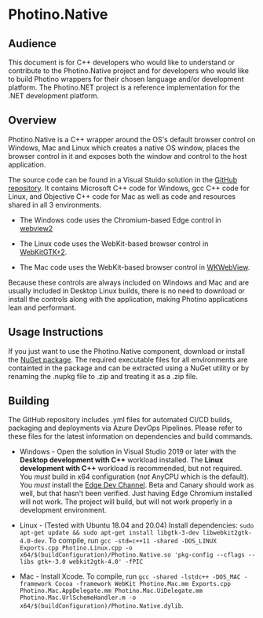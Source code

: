 # Photino.Native

## Audience
This document is for C++ developers who would like to understand or contribute to the Photino.Native project and for developers who would like to build Photino wrappers for their chosen language and/or development platform. The <span>Photino.</span>NET project is a reference implementation for the .NET development platform.

## Overview
Photino.Native is a C++ wrapper around the OS's default browser control on Windows, Mac and Linux which creates a native OS window, places the browser control in it and exposes both the window and control to the host application.

The source code can be found in a Visual Stuido solution in the [GitHub repository]( https://github.com/tryphotino/photino.Native ). It contains Microsoft C++ code for Windows, gcc C++ code for Linux, and Objective C++ code for Mac as well as code and resources shared in all 3 environments. 

* The Windows code uses the Chromium-based Edge control in [webview2]("https://docs.microsoft.com/en-us/microsoft-edge/webview2/?ranMID=24542&ranEAID=je6NUbpObpQ&ranSiteID=je6NUbpObpQ-T5b4unLww4VC4k9j9e_XIQ&epi=je6NUbpObpQ-T5b4unLww4VC4k9j9e_XIQ&irgwc=1&OCID=AID2000142_aff_7593_1243925&tduid=(ir__jmet23akugkftm1hkk0sohzibm2xpj1pijghddor00)(7593)(1243925)(je6NUbpObpQ-T5b4unLww4VC4k9j9e_XIQ)()&irclickid=_jmet23akugkftm1hkk0sohzibm2xpj1pijghddor00")
  
* The Linux code uses the WebKit-based browser control in [WebKitGTK+2]("https://webkitgtk.org/").

* The Mac code uses the WebKit-based browser control in [WKWebView]("https://developer.apple.com/documentation/webkit/wkwebview").

Because these controls are always included on Windows and Mac and are usually included in Desktop Linux builds, there is no need to download or install the controls along with the application, making Photino applications lean and performant.

## Usage Instructions
If you just want to use the Photino.Native component, download or install the [NuGet package]("https://www.nuget.org/packages/Photino.Native/"). The required executable files for all environments are containted in the package and can be extracted using a NuGet utility or by renaming the .nupkg file to .zip and treating it as a .zip file.

## Building
The GitHub repository includes .yml files for automated CI/CD builds, packaging and deployments via Azure DevOps Pipelines. Please refer to these files for the latest information on dependencies and build commands.

* Windows - Open the solution in Visual Studio 2019 or later with the **Desktop development with C++** workload installed. The **Linux development with C++** workload is recommended, but not required. You *must* build in x64 configuration (*not* AnyCPU which is the default). You *must* install the [Edge Dev Channel]("https://www.microsoftedgeinsider.com/en-us/download"). Beta and Canary should work as well, but that hasn't been verified. Just having Edge Chromium installed will not work. The project will build, but will not work properly in a development environment.
  
* Linux - (Tested with Ubuntu 18.04 and 20.04) Install dependencies: `sudo apt-get update && sudo apt-get install libgtk-3-dev libwebkit2gtk-4.0-dev`. To compile, run `gcc -std=c++11 -shared -DOS_LINUX Exports.cpp Photino.Linux.cpp -o x64/$(buildConfiguration)/Photino.Native.so 'pkg-config --cflags --libs gtk+-3.0 webkit2gtk-4.0' -fPIC`

* Mac - Install Xcode. To compile, run `gcc -shared -lstdc++ -DOS_MAC -framework Cocoa -framework WebKit Photino.Mac.mm Exports.cpp Photino.Mac.AppDelegate.mm Photino.Mac.UiDelegate.mm Photino.Mac.UrlSchemeHandler.m -o x64/$(buildConfiguration)/Photino.Native.dylib`.

